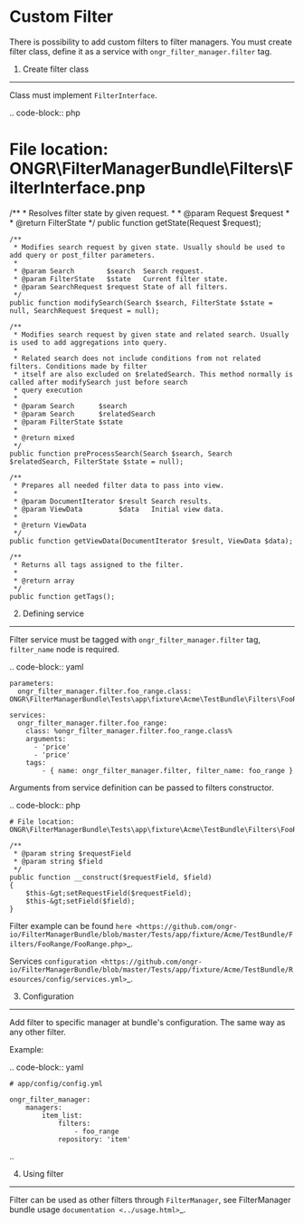 Custom Filter
=============

There is possibility to add custom filters to filter managers.
You must create filter class, define it as a service with ``ongr_filter_manager.filter`` tag.
  
1. Create filter class  
----------------------  
Class must implement ``FilterInterface``.
  
.. code-block:: php
  
   # File location: ONGR\FilterManagerBundle\Filters\FilterInterface.pnp
  
   /**
     * Resolves filter state by given request.
     *
     * @param Request $request
     *
     * @return FilterState
     */
    public function getState(Request $request);
  
    /**
     * Modifies search request by given state. Usually should be used to add query or post_filter parameters.
     *
     * @param Search        $search  Search request.
     * @param FilterState   $state   Current filter state.
     * @param SearchRequest $request State of all filters.
     */
    public function modifySearch(Search $search, FilterState $state = null, SearchRequest $request = null);
  
    /**
     * Modifies search request by given state and related search. Usually is used to add aggregations into query.
     *
     * Related search does not include conditions from not related filters. Conditions made by filter
     * itself are also excluded on $relatedSearch. This method normally is called after modifySearch just before search
     * query execution
     *
     * @param Search      $search
     * @param Search      $relatedSearch
     * @param FilterState $state
     *
     * @return mixed
     */
    public function preProcessSearch(Search $search, Search $relatedSearch, FilterState $state = null);
  
    /**
     * Prepares all needed filter data to pass into view.
     *
     * @param DocumentIterator $result Search results.
     * @param ViewData         $data   Initial view data.
     *
     * @return ViewData
     */
    public function getViewData(DocumentIterator $result, ViewData $data);
  
    /**
     * Returns all tags assigned to the filter.
     *
     * @return array
     */
    public function getTags();


2. Defining service
-------------------

Filter service must be tagged with ``ongr_filter_manager.filter`` tag, ``filter_name`` node is required.

.. code-block:: yaml
  
    parameters:
      ongr_filter_manager.filter.foo_range.class: ONGR\FilterManagerBundle\Tests\app\fixture\Acme\TestBundle\Filters\FooRange\FooRange
  
    services:
      ongr_filter_manager.filter.foo_range:
        class: %ongr_filter_manager.filter.foo_range.class%
        arguments:
          - 'price'
          - 'price'
        tags:
            - { name: ongr_filter_manager.filter, filter_name: foo_range }

Arguments from service definition can be passed to filters constructor.
  
.. code-block:: php
  
    # File location: ONGR\FilterManagerBundle\Tests\app\fixture\Acme\TestBundle\Filters\FooRange\FooRange.php;
  
    /**
     * @param string $requestField
     * @param string $field
     */
    public function __construct($requestField, $field)
    {  
        $this-&gt;setRequestField($requestField);
        $this-&gt;setField($field);
    }

Filter example can be found `here <https://github.com/ongr-io/FilterManagerBundle/blob/master/Tests/app/fixture/Acme/TestBundle/Filters/FooRange/FooRange.php>`_.

Services `configuration <https://github.com/ongr-io/FilterManagerBundle/blob/master/Tests/app/fixture/Acme/TestBundle/Resources/config/services.yml>`_.

3. Configuration
----------------

Add filter to specific manager at bundle's configuration. The same way as any other filter.

Example:

.. code-block:: yaml

    # app/config/config.yml

    ongr_filter_manager:
        managers:
            item_list:
                filters:
                    - foo_range
                repository: 'item'
..

4. Using filter
---------------

Filter can be used as other filters through ``FilterManager``, see FilterManager bundle usage `documentation <../usage.html>`_.
